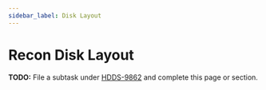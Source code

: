 ```yaml
---
sidebar_label: Disk Layout
---
```


# Recon Disk Layout

**TODO:** File a subtask under [HDDS-9862](https://issues.apache.org/jira/browse/HDDS-9862) and complete this page or section.
